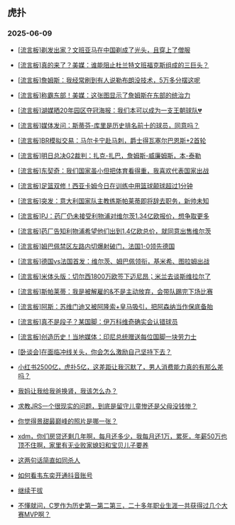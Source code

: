 ## 虎扑 
### 2025-06-09

+ [[流言板]剃发出家？文班亚马在中国剃成了光头，且穿上了僧服](https://bbs.hupu.com/633035503.html)

+ [[流言板]真的来了？美媒：谁能阻止杜兰特文班福克斯组成的三巨头？](https://bbs.hupu.com/633033685.html)

+ [[流言板]詹姆斯：我经常刷到有人说勒布朗没技术，5万多分摆这呢](https://bbs.hupu.com/633037942.html)

+ [[流言板]称霸东部！美媒：这张图显示了詹姆斯在东部的统治力](https://bbs.hupu.com/633033273.html)

+ [[流言板]湖媒晒20年园区夺冠海报：我们本可以成为一支王朝球队💔](https://bbs.hupu.com/633033970.html)

+ [[流言板]媒体发问：斯蒂芬-库里是历史排名前十的球员，同意吗？](https://bbs.hupu.com/633033663.html)

+ [[流言板]BR模拟交易：马尔卡宁赴马刺，爵士得瓦塞尔巴恩斯+2首轮](https://bbs.hupu.com/633032930.html)

+ [[流言板]明日总决G2裁判：扎克-扎巴，詹姆斯-威廉姆斯，本-泰勒](https://bbs.hupu.com/633037080.html)

+ [[流言板]东契奇：我们国家虽小但把体育看得重，我喜欢代表国家出战](https://bbs.hupu.com/633038223.html)

+ [[流言板]足篮双修！西亚卡姆今日在训练中用篮球颠球超过1分钟](https://bbs.hupu.com/633033557.html)

+ [[流言板]突发：意大利国家队主教练斯帕莱蒂即将辞去职务，新帅未知](https://bbs.hupu.com/633034539.html)

+ [[流言板]PJ：药厂仍未接受利物浦对维尔茨1.34亿欧报价，想争取更多](https://bbs.hupu.com/633033753.html)

+ [[流言板]药厂告知利物浦希望他们出到1.4亿欧总价，就同意出售维尔茨](https://bbs.hupu.com/633033802.html)

+ [[流言板]姆巴佩禁区左路内切爆射破门，法国1-0领先德国](https://bbs.hupu.com/633036515.html)

+ [[流言板]德国vs法国首发：维尔茨、姆巴佩领衔，基米希、图拉姆出战](https://bbs.hupu.com/633033925.html)

+ [[流言板]米体头版：切尔西1800万欧签下迈尼昂；米兰去谈斯维拉尔了](https://bbs.hupu.com/633028989.html)

+ [[流言板]斯帕莱蒂：我是被解雇的&amp;不是主动放弃，会带队踢完下场比赛](https://bbs.hupu.com/633035317.html)

+ [[流言板]阿斯：苏维门迪又被阿隆索+皇马吸引，把阿森纳当作保底备胎](https://bbs.hupu.com/633028838.html)

+ [[流言板]真不是段子？某国脚：伊万科维奇确实会认错球员](https://bbs.hupu.com/633034705.html)

+ [[流言板]创造历史！当地媒体：印尼总统赠送每位国脚一块劳力士](https://bbs.hupu.com/633031265.html)

+ [[卧谈会]在面临冲线关头，你会怎么激励自己坚持下去？](https://bbs.hupu.com/633036596.html)

+ [小红书2500亿，虎扑5亿，这差距让我沉默了，男人消费能力真的有那么差吗？](https://bbs.hupu.com/633034537.html)

+ [我妈让我给我爸换肾，我该怎么办？](https://bbs.hupu.com/633036790.html)

+ [求教JRS一个很现实的问题，到底是留守儿童惨还是父母没钱惨？](https://bbs.hupu.com/633032847.html)

+ [你觉得景甜最巅峰的照片是哪一张？](https://bbs.hupu.com/633034355.html)

+ [xdm，你们房贷还剩几年啊，每月还多少，我每月还1万，累死，年薪50万也顶不住啊，家里有无业败家媳妇和宝贝儿子要养](https://bbs.hupu.com/633034373.html)

+ [这两句话简直如同杀人](https://bbs.hupu.com/633033361.html)

+ [如何看韦东奕开通抖音账号](https://bbs.hupu.com/633032268.html)

+ [继续干拔](https://bbs.hupu.com/633035210.html)

+ [不懂就问，C罗作为历史第一第二第三，二十多年职业生涯一共获得过几个大赛MVP啊？](https://bbs.hupu.com/633033554.html)

